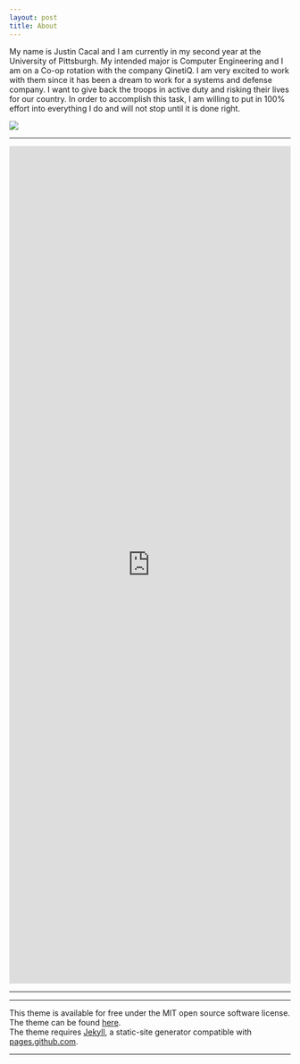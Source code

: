```yaml
---
layout: post
title: About
---
```


<p>
My name is Justin Cacal and I am currently in my second year at the University of Pittsburgh. My intended major is Computer Engineering and I am on a Co-op rotation with the company QinetiQ. I am very excited to work with them since it has been a dream to work for a systems and defense company. I want to give back the troops in active duty and risking their lives for our country. In order to accomplish this task, I am willing to put in 100% effort into everything I do and will not stop until it is done right.
</p>

<img src="C:/Pitt/Repositories/lumpia2.github.ioS/images/grace_liu.png">

<hr>
<p>
<embed src="https://docs.google.com/document/d/e/2PACX-1vQAMmDtd6XhgYwQqWaZ4ySFE_WiYPf83Esfaa_ktnaohv7coXZZG8YgiMqNvb6eDudcXQZrR1_iEtjc/pub?embedded=true" width="100%" height='1500'>
</p>
<hr>
<hr>
<p>
This theme is available for free under the MIT open source software license.
<br>
The theme can be found <a href="https://github.com/benradford/Slate-and-Simple-Jekyll-Theme">here</a>.
<br>
The theme requires <a href="https://jekyllrb.com">Jekyll</a>, a static-site generator compatible with <a href="https://pages.github.com">pages.github.com</a>.
</p>

<hr>
